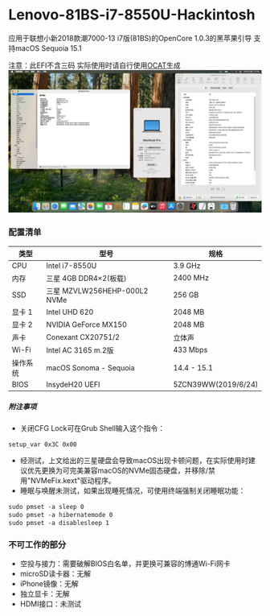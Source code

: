 # Lenovo-81BS-i7-8550U-Hackintosh
应用于联想小新2018款潮7000-13 i7版(81BS)的OpenCore 1.0.3的黑苹果引导 支持macOS Sequoia 15.1

注意：此EFI不含三码 实际使用时请自行使用[OCAT](https://github.com/ic005k/OCAuxiliaryTools)生成
![](image.png)

### 配置清单
|类型|型号|规格|
|---|---|---|
|CPU|Intel i7-8550U|3.9 GHz|
|内存|三星 4GB DDR4×2(板载)|2400 MHz|
|SSD|三星 MZVLW256HEHP-000L2 NVMe|256 GB|
|显卡 1|Intel UHD 620|2048 MB|
|显卡 2|NVIDIA GeForce MX150|2048 MB|
|声卡|Conexant CX20751/2|立体声|
|Wi-Fi|Intel AC 3165 m.2版|433 Mbps|
|操作系统|macOS Sonoma - Sequoia|14.4 - 15.1|
|BIOS|InsydeH20 UEFI|5ZCN39WW(2019/6/24)|

##### 附注事项
- 关闭CFG Lock可在Grub Shell输入这个指令：
```
setup_var 0x3C 0x00
```
- 经测试，上文给出的三星硬盘会导致macOS出现卡顿问题，在实际使用时建议优先更换为可完美兼容macOS的NVMe固态硬盘，并移除/禁用"NVMeFix.kext"驱动程序。
- 睡眠与唤醒未测试，如果出现睡死情况，可使用终端强制关闭睡眠功能：
```
sudo pmset -a sleep 0
sudo pmset -a hibernatemode 0
sudo pmset -a disablesleep 1
```

### 不可工作的部分
- 空投与接力：需要破解BIOS白名单，并更换可兼容的博通Wi-Fi网卡
- microSD读卡器：无解
- iPhone镜像：无解
- 独立显卡：无解
- HDMI接口：未测试

